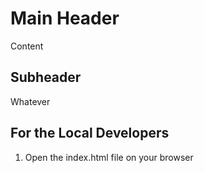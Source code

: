 # Main Header
Content

## Subheader
Whatever

## For the Local Developers
1. Open the index.html file on your browser
